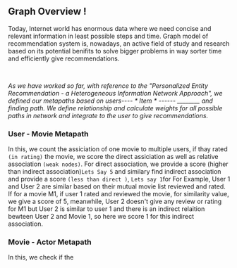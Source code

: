 
## Graph Overview !

<p>Today, Internet world has enormous data where we need concise and relevant information in least possible steps and time. Graph model of recommendation system is, nowadays, an active field of study and research based on its potential benifits to solve bigger problems in  way sorter time and efficiently give recommendations.</p>

<br>


<I>As we have worked so far, with reference to the "Personalized Entity Recommendation - a Heterogeneous Information Network Approach", we  defined our metapaths based on users---- * Item * ------ ________  and finding path.  We define relationship and calculate weights for all possible paths in network and integrate to the user to give recommendations.   </I>




### User - Movie Metapath

In this, we count the assiciation of one movie to multiple users, if thay rated `(in rating)` the movie, we score the direct assiciation as well as relative association `(weak nodes)`. For direct association, we provide a score (higher than indirect association)`Lets Say 5` and similary find indirect association and provide a score `(less than direct )`, `Lets say 1`for For Example, User 1 and User 2 are similar based on their mutual movie list reviewed and rated. If for a movie M1, if user 1 rated and reviewed the movie, for similarity value, we give a score of 5, meanwhile, User 2 doesn't give any review or rating for M1 but User 2 is similar to user 1 and there is an indirect relaition bewteen User 2 and Movie 1, so here we score 1 for this indirect association.  


### Movie - Actor Metapath

In this, we check if the 
